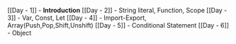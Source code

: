 [[Day - 1]] - **Introduction**
[[Day - 2]] - String literal, Function, Scope
[[Day - 3]] -  Var, Const, Let
[[Day - 4]] - Import-Export, Array(Push,Pop,Shift,Unshift)
[[Day - 5]] -  Conditional Statement
[[Day - 6]] - Object